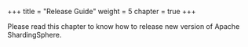 +++
title = "Release Guide"
weight = 5
chapter = true
+++

Please read this chapter to know how to release new version of Apache ShardingSphere.
